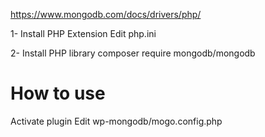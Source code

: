 https://www.mongodb.com/docs/drivers/php/

1- Install PHP Extension
    Edit php.ini

2- Install PHP library 
    composer require mongodb/mongodb

# How to use
Activate plugin
Edit wp-mongodb/mogo.config.php

